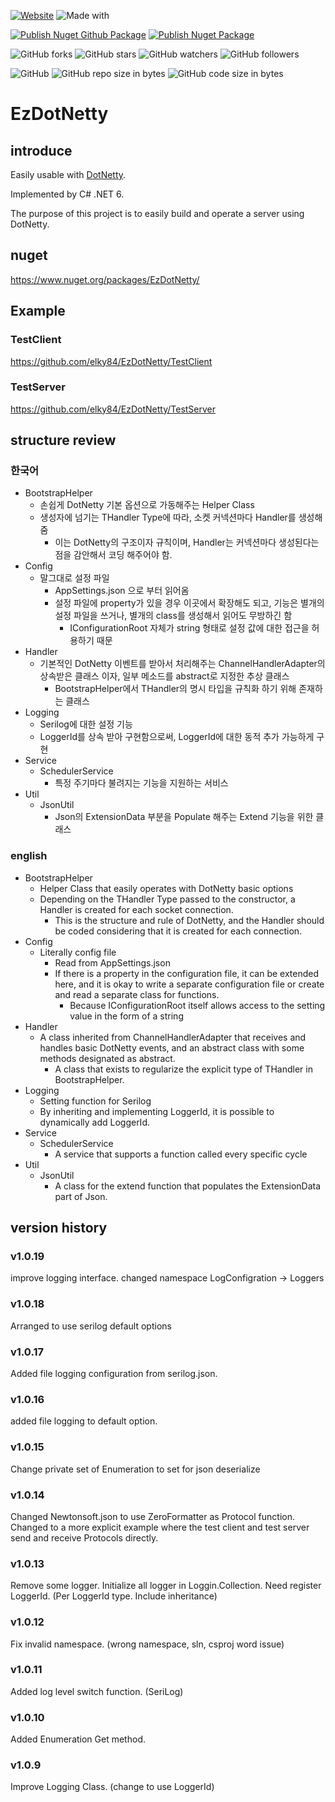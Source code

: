 [![Website](https://img.shields.io/website-up-down-green-red/http/shields.io.svg?label=elky-essay)](https://elky84.github.io)
![Made with](https://img.shields.io/badge/made%20with-.NET6-blue.svg)

[![Publish Nuget Github Package](https://github.com/elky84/EzDotNetty/actions/workflows/publish_github.yml/badge.svg)](https://github.com/elky84/EzDotNetty/actions/workflows/publish_github.yml)
[![Publish Nuget Package](https://github.com/elky84/EzDotNetty/actions/workflows/publish_nuget.yml/badge.svg)](https://github.com/elky84/EzDotNetty/actions/workflows/publish_nuget.yml)

![GitHub forks](https://img.shields.io/github/forks/elky84/EzDotNetty.svg?style=social&label=Fork)
![GitHub stars](https://img.shields.io/github/stars/elky84/EzDotNetty.svg?style=social&label=Stars)
![GitHub watchers](https://img.shields.io/github/watchers/elky84/EzDotNetty.svg?style=social&label=Watch)
![GitHub followers](https://img.shields.io/github/followers/elky84.svg?style=social&label=Follow)

![GitHub](https://img.shields.io/github/license/mashape/apistatus.svg)
![GitHub repo size in bytes](https://img.shields.io/github/repo-size/elky84/EzDotNetty.svg)
![GitHub code size in bytes](https://img.shields.io/github/languages/code-size/elky84/EzDotNetty.svg)


# EzDotNetty

## introduce

Easily usable with [DotNetty](https://github.com/Azure/DotNetty).

Implemented by C# .NET 6.

The purpose of this project is to easily build and operate a server using DotNetty.

## nuget

<https://www.nuget.org/packages/EzDotNetty/>

## Example

### TestClient

<https://github.com/elky84/EzDotNetty/TestClient>

### TestServer

<https://github.com/elky84/EzDotNetty/TestServer>

## structure review

### 한국어
- BootstrapHelper
    - 손쉽게 DotNetty 기본 옵션으로 가동해주는 Helper Class
    - 생성자에 넘기는 THandler Type에 따라, 소켓 커넥션마다 Handler를 생성해줌
        - 이는 DotNetty의 구조이자 규칙이며, Handler는 커넥션마다 생성된다는 점을 감안해서 코딩 해주어야 함.
- Config
    - 말그대로 설정 파일
        - AppSettings.json 으로 부터 읽어옴
        - 설정 파일에 property가 있을 경우 이곳에서 확장해도 되고, 기능은 별개의 설정 파일을 쓰거나, 별개의 class를 생성해서 읽어도 무방하긴 함
            - IConfigurationRoot 자체가 string 형태로 설정 값에 대한 접근을 허용하기 때문
- Handler
    - 기본적인 DotNetty 이벤트를 받아서 처리해주는 ChannelHandlerAdapter의 상속받은 클래스 이자, 일부 메소드를 abstract로 지정한 추상 클래스
        - BootstrapHelper에서 THandler의 명시 타입을 규칙화 하기 위해 존재하는 클래스
- Logging
    - Serilog에 대한 설정 기능
    - LoggerId를 상속 받아 구현함으로써, LoggerId에 대한 동적 추가 가능하게 구현
- Service
    - SchedulerService
        - 특정 주기마다 불려지는 기능을 지원하는 서비스
- Util
    - JsonUtil
        - Json의 ExtensionData 부분을 Populate 해주는 Extend 기능을 위한 클래스

### english
- BootstrapHelper
    - Helper Class that easily operates with DotNetty basic options
    - Depending on the THandler Type passed to the constructor, a Handler is created for each socket connection.
        - This is the structure and rule of DotNetty, and the Handler should be coded considering that it is created for each connection.
- Config
    - Literally config file
        - Read from AppSettings.json
        - If there is a property in the configuration file, it can be extended here, and it is okay to write a separate configuration file or create and read a separate class for functions.
            - Because IConfigurationRoot itself allows access to the setting value in the form of a string
- Handler
    - A class inherited from ChannelHandlerAdapter that receives and handles basic DotNetty events, and an abstract class with some methods designated as abstract.
        - A class that exists to regularize the explicit type of THandler in BootstrapHelper.
- Logging
    - Setting function for Serilog
    - By inheriting and implementing LoggerId, it is possible to dynamically add LoggerId.
- Service
    - SchedulerService
        - A service that supports a function called every specific cycle
- Util
    - JsonUtil
        - A class for the extend function that populates the ExtensionData part of Json.

## version history

### v1.0.19

improve logging interface.
changed namespace LogConfigration -> Loggers

### v1.0.18

Arranged to use serilog default options

### v1.0.17

Added file logging configuration from serilog.json.

### v1.0.16

added file logging to default option.

### v1.0.15

Change private set of Enumeration to set for json deserialize

### v1.0.14

Changed Newtonsoft.json to use ZeroFormatter as Protocol function.
Changed to a more explicit example where the test client and test server send and receive Protocols directly.

### v1.0.13

Remove some logger.
Initialize all logger in Loggin.Collection.
Need register LoggerId. (Per LoggerId type. Include inheritance)

### v1.0.12

Fix invalid namespace. (wrong namespace, sln, csproj word issue)

### v1.0.11

Added log level switch function. (SeriLog)

### v1.0.10

Added Enumeration Get method.

### v1.0.9

Improve Logging Class. (change to use LoggerId)

